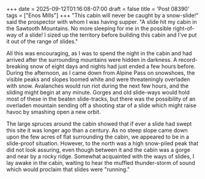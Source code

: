 +++
date = 2025-09-12T01:16:08-07:00
draft = false
title = 'Post 08390'
tags = ["Enos Mills"]
+++
"This cabin will never be caught by a snow-slide!" said the prospector with whom I was having supper. "A slide hit my cabin in the Sawtooth Mountains. No more sleeping for me in the possible right-of-way of a slide! I sized up the territory before building this cabin and I've put it out of the range of slides."

All this was encouraging, as I was to spend the night in the cabin and had arrived after the surrounding mountains were hidden in darkness. A record-breaking snow of eight days and nights had just ended a few hours before. During the afternoon, as I came down from Alpine Pass on snowshoes, the visible peaks and slopes loomed white and were threateningly overladen with snow. Avalanches would run riot during the next few hours, and the sliding might begin at any minute. Gorges and old slide-ways would hold most of these in the beaten slide-tracks, but there was the possibility of an overladen mountain sending off a shooting star of a slide which might raise havoc by smashing open a new orbit.

The large spruces around the cabin showed that if ever a slide had swept this site it was longer ago than a century. As no steep slope came down upon the few acres of flat surrounding the cabin, we appeared to be in a slide-proof situation. However, to the north was a high snow-piled peak that did not look assuring, even though between it and the cabin was a gorge and near by a rocky ridge. Somewhat acquainted with the ways of slides, I lay awake in the cabin, waiting to hear the muffled thunder-storm of sound which would proclaim that slides were "running."
